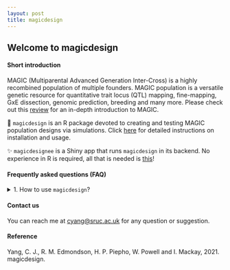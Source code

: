 ```yaml
---
layout: post
title: magicdesign
---
```


## Welcome to magicdesign
#### Short introduction
MAGIC (Multiparental Advanced Generation Inter-Cross) is a highly recombined population of multiple founders. MAGIC population is a versatile genetic resource for quantitative trait locus (QTL) mapping, fine-mapping, GxE dissection, genomic prediction, breeding and many more. Please check out this [review](https://doi.org/10.1038/s41437-020-0336-6) for an in-depth introduction to MAGIC.

:star2: `magicdesign` is an R package devoted to creating and testing MAGIC population designs via simulations. Click [here](https://cjyang-sruc.github.io/magicdesign/vignette) for detailed instructions on installation and usage.

:sparkles: `magicdesignee` is a Shiny app that runs `magicdesign` in its backend. No experience in R is required, all that is needed is [this](https://magicdesign.shinyapps.io/magicdesignee/)!

#### Frequently asked questions (FAQ)
<details>
  <summary>1. How to use <code>magicdesign</code>?</summary>
Install in R, go here for instructions.
</details>


#### Contact us
You can reach me at cyang@sruc.ac.uk for any question or suggestion.

#### Reference
Yang, C. J., R. M. Edmondson, H. P. Piepho, W. Powell and I. Mackay, 2021. magicdesign.


